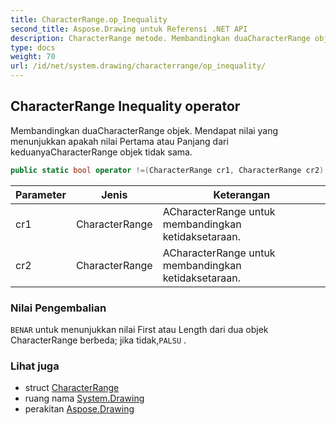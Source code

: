 ```yaml
---
title: CharacterRange.op_Inequality
second_title: Aspose.Drawing untuk Referensi .NET API
description: CharacterRange metode. Membandingkan duaCharacterRange objek. Mendapat nilai yang menunjukkan apakah nilai Pertama atau Panjang dari keduanyaCharacterRange objek tidak sama.
type: docs
weight: 70
url: /id/net/system.drawing/characterrange/op_inequality/
---
```

## CharacterRange Inequality operator

Membandingkan duaCharacterRange objek. Mendapat nilai yang menunjukkan apakah nilai Pertama atau Panjang dari keduanyaCharacterRange objek tidak sama.

```csharp
public static bool operator !=(CharacterRange cr1, CharacterRange cr2)
```

| Parameter | Jenis | Keterangan |
| --- | --- | --- |
| cr1 | CharacterRange | ACharacterRange untuk membandingkan ketidaksetaraan. |
| cr2 | CharacterRange | ACharacterRange untuk membandingkan ketidaksetaraan. |

### Nilai Pengembalian

`BENAR` untuk menunjukkan nilai First atau Length dari dua objek CharacterRange berbeda; jika tidak,`PALSU` .

### Lihat juga

* struct [CharacterRange](../)
* ruang nama [System.Drawing](../../characterrange/)
* perakitan [Aspose.Drawing](../../../)


